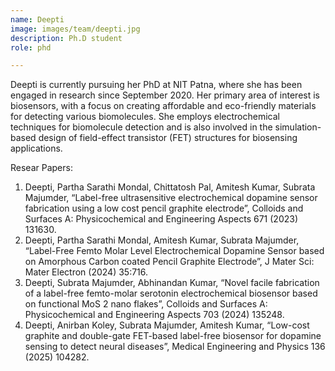 ```yaml
---
name: Deepti
image: images/team/deepti.jpg
description: Ph.D student
role: phd

---
```


Deepti is currently pursuing her PhD at NIT Patna, where she has been engaged in research since September 2020. Her primary area of interest is biosensors, with a focus on creating affordable and eco-friendly materials for detecting various biomolecules. She employs electrochemical techniques for biomolecule detection and is also involved in the simulation-based design of field-effect transistor (FET) structures for biosensing applications.

Resear Papers: 
1. Deepti, Partha Sarathi Mondal, Chittatosh Pal, Amitesh Kumar, Subrata Majumder, “Label-free ultrasensitive electrochemical dopamine sensor fabrication using a low cost pencil graphite electrode”, Colloids and Surfaces A: Physicochemical and Engineering
Aspects 671 (2023) 131630.
2. Deepti, Partha Sarathi Mondal, Amitesh Kumar, Subrata Majumder, “Label-Free Femto Molar Level Electrochemical Dopamine Sensor based on Amorphous Carbon coated Pencil Graphite Electrode”, J Mater Sci: Mater Electron (2024) 35:716.
3. Deepti, Subrata Majumder, Abhinandan Kumar, “Novel facile fabrication of a label-free femto-molar serotonin electrochemical biosensor based on functional MoS 2 nano flakes”, Colloids and Surfaces A: Physicochemical and Engineering Aspects 703 (2024) 135248.
4. Deepti, Anirban Koley, Subrata Majumder, Amitesh Kumar, “Low-cost graphite and double-gate FET-based label-free biosensor for dopamine sensing to detect neural diseases”, Medical Engineering and Physics 136 (2025) 104282.
